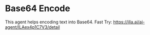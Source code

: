 # Base64 Encode
This agent helps encoding text into Base64.
Fast Try: https://illa.ai/ai-agent/ILAex4p1C7V3/detail